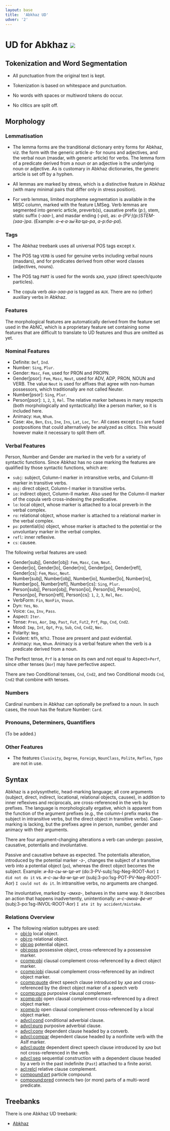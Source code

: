 ```yaml
---
layout: base
title:  'Abkhaz UD'
udver: '2'
---
```


# UD for Abkhaz <span class="flagspan"><img class="flag" src="../../flags/svg/GE-AB.svg" /></span>

## Tokenization and Word Segmentation

* All punctuation from the original text is kept.

* Tokenization is based on whitespace and punctuation.

* No words with spaces or multiword tokens do occur.

* No clitics are split off.

## Morphology

### Lemmatisation

* The lemma forms are the tranditional dictionary entry forms for Abkhaz, viz. the form with the generic article *а-* for nouns and adjectives, and the verbal noun (masdar, with generic article) for verbs. The lemma form of a predicate derived from a noun or an adjective is the underlying noun or adjective. As is customary in Abkhaz dictionaries, the generic article is set off by a hyphen.

* All lemmas are marked by stress, which is a distinctive feature in Abkhaz (with many minimal pairs that differ only in stress position).

* For verb lemmas, limited morpheme segmentation is available in the MISC column, marked with the feature LMSeg. Verb lemmas are segmented into generic article, preverb(s), causative prefix (*р:*), stem, static suffix (*-заа-*), and masdar ending (*-ра*), as: *а-(PV·)(р:)STEM-(заа-)ра*. (Example: *а-ҽ·а·зы́·ҟа·ҵа-ра*, *а-р:ба-ра́*).

### Tags

* The Abkhaz treebank uses all universal POS tags except `X`.

* The POS tag `VERB` is used for genuine verbs including verbal nouns (masdars), and for predicates derived from other word classes (adjectives, nouns).

* The POS tag `PART` is used for the words *ҳәа*, *уҳәа* (direct speech/quote particles).

* The copula verb *а́кә-заа-ра* is tagged as `AUX`. There are no (other) auxiliary verbs in Abkhaz.

### Features

The morphological features are automatically derived from the feature set used in the AbNC, which is a proprietary feature set containing some features that are difficult to translate to UD features and thus are omitted as yet.

### Nominal Features

* Definite: `Def`, `Ind`.
* Number: `Sing`, `Plur`.
* Gender: `Masc`, `Fem`, used for PRON and PROPN.
* Gender[psor]: `Fem`, `Masc`, `Neut`, used for ADV, ADP, PRON, NOUN and VERB. The value `Neut` is used for affixes that agree with non-human possessors, which traditionally are not called Neuter.
* Number[psor]: `Sing`, `Plur`.
* Person[psor]: `1`, `2`, `3`, `Rel`. The relative marker behaves in many respects (both morphologically and syntactically) like a person marker, so it is included here.
* Animacy: `Hum`, `Nhum`.
* Case: `Abe`, `Ben`, `Ess`, `Ine`, `Ins`, `Lat`, `Loc`, `Ter`. All cases except `Ess` are fused postpositions that could alternatively be analyzed as clitics. This would however make it necessary to split them off.

### Verbal Features

Person, Number and Gender are marked in the verb for a variety of syntactic functions. Since Abkhaz has no case marking the features are qualified by those syntactic functions, which are:

* `subj`: subject, Column-I marker in intransitive verbs, and Column-III marker in transitive verbs.
* `obj`: direct object, Column-I marker in transitive verbs.
* `io`: indirect object, Column-II marker. Also used for the Column-II marker of the copula verb cross-indexing the predicative.
* `lo`: local object, whose marker is attached to a local preverb in the verbal complex.
* `ro`: relational object, whose marker is attached to a relational marker in the verbal complex.
* `po`: potential(is) object, whose marker is attached to the potential or the unvoluntary marker in the verbal complex.
* `refl`: inner reflexive.
* `cs`: causee.

The following verbal features are used:

* Gender[subj], Gender[obj]: `Fem`, `Masc`, `Com`, `Neut`.
* Gender[io], Gender[lo], Gender[ro], Gender[po], Gender[refl], Gender[cs]: `Fem`, `Masc`, `Neut`.
* Number[subj], Number[obj], Number[io], Number[lo], Number[ro], Number[po], Number[refl], Number[cs]: `Sing`, `Plur`.
* Person[subj], Person[obj], Person[io], Person[lo], Person[ro], Person[po], Person[refl], Person[cs]: `1`, `2`, `3`, `Rel`, `Rec`.
* VerbForm: `Fin`, `NonFin`, `Vnoun`.
* Dyn: `Yes`, `No`.
* Voice: `Cau`, `Inv`, `Pass`.
* Aspect: `Iter`.
* Tense: `Pres`, `Aor`, `Imp`, `Past`, `Fut`, `Fut2`, `Prf`, `Pqp`, `Cnd`, `Cnd2`.
* Mood: `Imp`, `Int`, `Opt`, `Prp`, `Sub`, `Cnd`, `Cnd2`, `Nec`.
* Polarity: `Neg`.
* Evident: `Nfh`, `Nfh2`. Those are present and past evidential.
* Animacy: `Hum`, `Nhum`. Animacy is a verbal feature when the verb is a predicate derived from a noun.

The Perfect tense, `Prf` is a tense on its own and not equal to Aspect=`Perf`, since other tenses (`Aor`) may have perfective aspect.

There are two Conditional tenses, `Cnd`, `Cnd2`, and two Conditional moods `Cnd`, `Cnd2` that combine with tenses.

### Numbers

Cardinal numbers in Abkhaz can optionally be prefixed to a noun. In such cases, the noun has the feature Number: `Card`.

### Pronouns, Determiners, Quantifiers

(To be added.)

### Other Features

* The features `Clusivity`, `Degree`, `Foreign`, `NounClass`, `Polite`, `Reflex`, `Typo` are not in use.

## Syntax

Abkhaz is a polysynthetic, head-marking language; all core arguments (subject, direct, indirect, locational, relational objects, causee), in addition to inner reflexives and reciprocals, are cross-referenced in the verb by prefixes. The language is morphologically ergative, which is apparent from the function of the argument prefixes (e.g., the column-I prefix marks the subject in intransitive verbs, but the direct object in transitive verbs). Case-marking is lacking, but the prefixes agree in person, number, gender and animacy with their arguments.

There are four argument-changing alterations a verb can undergo: passive, causative, potentialis and involuntative.

Passive and causative behave as expected. The potentialis alteration, introduced by the potential marker *-з-*, changes the subject of a transitive verb into a potential object (`po`), whereas the direct object becomes the subject. Example: *и-ҟа-сы-м-ҵе-ит* (do:3-PV-subj:1sg-Neg-ROOT-Aor) `I did not do it` vs. *и-с-зы-ҟа-м-ҵе-ит* (subj:3-po:1sg-POT-PV-Neg-ROOT-Aor) `I could not do it`. In intransitive verbs, no arguments are changed.

The involuntative, marked by *-амха-*, behaves in the same way. It describes an action that happens inadvertently, unintentionally: *и-с-амха-фе-ит* (subj:3-po:1sg-INVOL-ROOT-Aor) `I ate it by accident/mistake`.

### Relations Overview

* The following relation subtypes are used:
  * [obj:lo]() local object. 
  * [obj:ro]() relational object.
  * [obj:po]() potential object.
  * [obj:poss]() possessive object, cross-referenced by a possessive marker.
  * [ccomp:obj]() clausal complement cross-referenced by a direct object marker.
  * [ccomp:iobj]() clausal complement cross-referenced by an indirect object marker.
  * [ccomp:quote]() direct speech clause introduced by *ҳәа* and cross-referenced by the direct object marker of a speech verb
  * [ccomp:purp]() purposive clausal complement.
  * [xcomp:obj]() open clausal complement cross-referenced by a direct object marker.
  * [xcomp:lo]() open clausal complement cross-referenced by a local object marker.
  * [advcl:cond]() conditional adverbial clause.
  * [advcl:purp]() purposive adverbial clause.
  * [advcl:conv]() dependent clause headed by a converb.
  * [advcl:compar]() dependent clause headed by a nonfinite verb with the AsIf marker.
  * [advcl:quote]() dependent direct speech clause introduced by *ҳәа* but not cross-referenced in the verb.
  * [advcl:seq]() sequential construction with a dependent clause headed by a verb in the past indefinite (`Past`) attached to a finite aorist.
  * [acl:relcl]() relative clause complement.
  * [compound:prt]() particle compound.
  * [compound:pred]() connects two (or more) parts of a multi-word predicate.

## Treebanks

There is one Abkhaz UD treebank:

  * [Abkhaz](../treebanks/ab/index.html)
